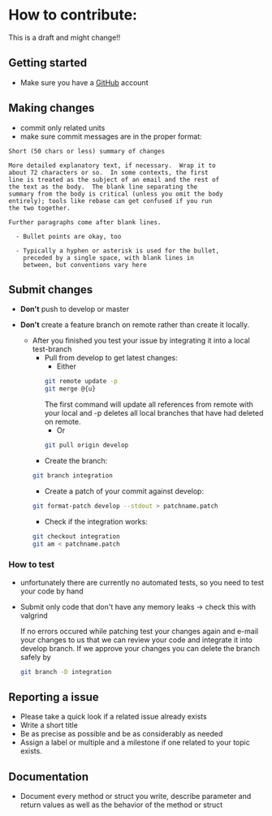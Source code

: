 # How to contribute:
This is a draft and might change!!
## Getting started

* Make sure you have a [GitHub](https://github.com) account

## Making changes

* commit only related units
* make sure commit messages are in the proper format:
```
Short (50 chars or less) summary of changes

More detailed explanatory text, if necessary.  Wrap it to
about 72 characters or so.  In some contexts, the first
line is treated as the subject of an email and the rest of
the text as the body.  The blank line separating the
summary from the body is critical (unless you omit the body
entirely); tools like rebase can get confused if you run
the two together.

Further paragraphs come after blank lines.

  - Bullet points are okay, too

  - Typically a hyphen or asterisk is used for the bullet,
    preceded by a single space, with blank lines in
    between, but conventions vary here
```

## Submit changes

* **Don't** push to develop or master

* **Don't** create a feature branch on remote rather than create it locally.
  * After you finished you test your issue by integrating it into a local test-branch
    * Pull from develop to get latest changes:
      * Either
      ```bash
      git remote update -p
      git merge @{u}
      ```
      The first command will update all references from remote with your local and -p deletes all local branches
      that have had deleted on remote. 
      * Or
      ```bash
      git pull origin develop
      ```
    * Create the branch:
    ```bash
    git branch integration
    ```
    * Create a patch of your commit against develop:
    ```bash
    git format-patch develop --stdout > patchname.patch
    ```
    * Check if the integration works:
    ```bash
    git checkout integration
    git am < patchname.patch
    ```
### How to test

* unfortunately there are currently no automated tests, so you need to test your code by hand
* Submit only code that don't have any memory leaks -> check this with valgrind

  If no errors occured while patching test your changes again and e-mail your changes to us that we can review your
  code and integrate it into develop branch. If we approve your changes you can delete the branch safely by
  ```bash
  git branch -D integration
  ```
## Reporting a issue

* Please take a quick look if a related issue already exists
* Write a short title 
* Be as precise as possible and be as considerably as needed
* Assign a label or multiple and a milestone if one related to your topic exists.
  
## Documentation

* Document every method or struct you write, describe parameter and return values as well as the behavior of the 
 method or struct
